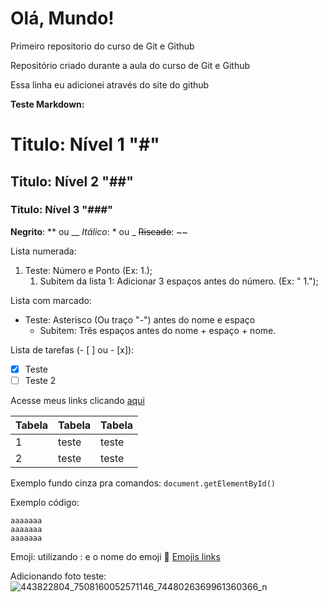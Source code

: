 # Olá, Mundo!
 Primeiro repositorio do curso de Git e Github

Repositório criado durante a aula do curso de Git e Github

Essa linha eu adicionei através do site do github

**Teste Markdown:**

# Titulo: Nível 1 "#"
## Titulo: Nível 2 "##"
### Titulo: Nível 3 "###"

**Negrito**: ** ou __
*Itálico*: * ou _
~~Riscado~~: ~~

Lista numerada:
1. Teste: Número e Ponto (Ex: 1.);
   1. Subitem da lista 1: Adicionar 3 espaços antes do número. (Ex: "   1.");

Lista com marcado:
* Teste: Asterisco (Ou traço "-") antes do nome e espaço
   * Subitem: Três espaços antes do nome + espaço + nome.

Lista de tarefas (- [ ] ou - [x]):
- [x] Teste
- [ ] Teste 2

Acesse meus links clicando [aqui](https://leochacarolli.github.io/my-links/)

Tabela | Tabela | Tabela
--- | --- | ---
1 | teste | teste
2 | teste | teste

Exemplo fundo cinza pra comandos: `document.getElementById()`

Exemplo código:
```
aaaaaaa
aaaaaaa
aaaaaaa
```

Emoji: utilizando : e o nome do emoji 🖖
[Emojis links](https://github.com/ikatyang/emoji-cheat-sheet)

Adicionando foto teste:
![443822804_7508160052571146_7448026369961360366_n](https://github.com/Leochacarolli/Ola-Mundo/assets/90074097/d73480b1-1033-464b-b104-9811e40f7893)
